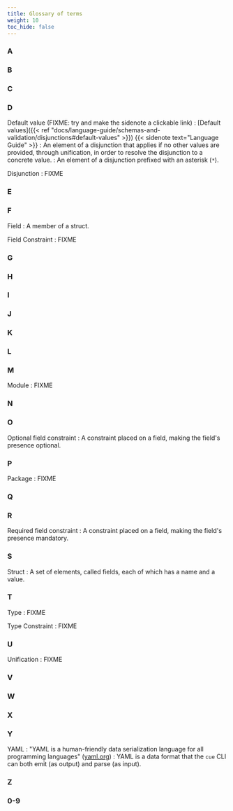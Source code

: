 ```yaml
---
title: Glossary of terms
weight: 10
toc_hide: false
---
```


### A


### B


### C


### D

Default value (FIXME: try and make the sidenote a clickable link)
: [Default values]({{< ref "docs/language-guide/schemas-and-validation/disjunctions#default-values" >}})
{{< sidenote text="Language Guide" >}}
: An element of a disjunction that applies if no other values are provided,
through unification, in order to resolve the disjunction to a concrete value.
: An element of a disjunction prefixed with an asterisk (`*`).

Disjunction
: FIXME

### E


### F

Field
: A member of a struct.

Field Constraint
: FIXME

### G


### H


### I


### J


### K


### L


### M

Module
: FIXME

### N


### O

Optional field constraint
: A constraint placed on a field, making the field's presence optional.

### P

Package
: FIXME

### Q


### R

Required field constraint
: A constraint placed on a field, making the field's presence mandatory.

### S

Struct
: A set of elements, called fields, each of which has a name and a value.

### T

Type
: FIXME

Type Constraint
: FIXME

### U

Unification
: FIXME

### V


### W


### X


### Y

YAML
: "YAML is a human-friendly data serialization language for all programming languages" ([yaml.org](https://yaml.org/))
: YAML is a data format that the `cue` CLI can both emit (as output) and parse (as input).

### Z


### 0-9


